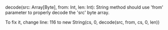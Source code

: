 decode(src: Array[Byte], from: Int, len: Int): String method should use 'from' parameter to properly decode the 'src' byte array.

To fix it, change line: 116  to   new String(cs, 0, decode(src, from, cs, 0, len))

